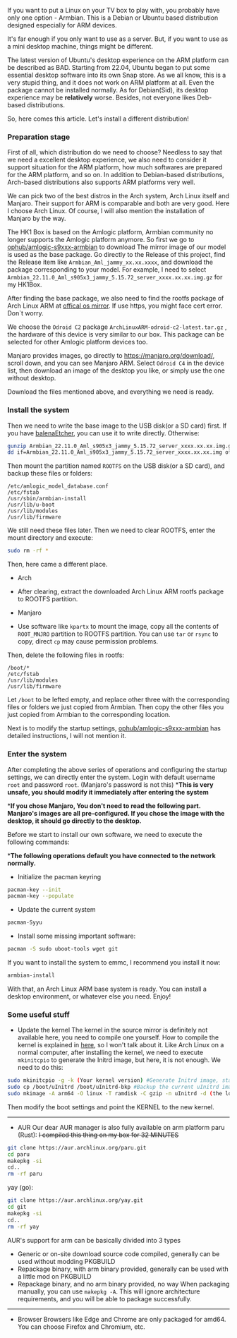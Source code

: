 If you want to put a Linux on your TV box to play with, you probably have only one option - Armbian. This is a Debian or Ubuntu based distribution designed especially for ARM devices.

It's far enough if you only want to use as a server. But, if you want to use as a mini desktop machine, things might be different.

The latest version of Ubuntu's desktop experience on the ARM platform can be described as BAD. Starting from 22.04, Ubuntu began to put some essential desktop software into its own Snap store. As we all know, this is a very stupid thing, and it does not work on ARM platform at all. Even the package cannot be installed normally.
As for Debian(Sid), its desktop experience may be **relatively** worse. Besides, not everyone likes Deb-based distributions.

So, here comes this article. Let's install a different distribution!

### Preparation stage
First of all, which distribution do we need to choose? Needless to say that we need a excellent desktop experience, we also need to consider it support situation for the ARM platform, how much softwares are prepared for the ARM platform, and so on.
In addition to Debian-based distributions, Arch-based distributions also supports ARM platforms very well.

We can pick two of the best distros in the Arch system, Arch Linux itself and Manjaro. Their support for ARM is comparable and both are very good.
Here I choose Arch Linux. Of course, I will also mention the installation of Manjaro by the way.

The HK1 Box is based on the Amlogic platform, Armbian community no longer supports the Amlogic platform anymore. So first we go to [ophub/amlogic-s9xxx-armbian](https://github.com/ophub/amlogic-s9xxx-armbian/) to download The mirror image of our model is used as the base package.
Go directly to the Release of this project, find the Release item like `Armbian_Aml_jammy_xx.xx.xxxx`, and download the package corresponding to your model. For example, I need to select `Armbian_22.11.0_Aml_s905x3_jammy_5.15.72_server_xxxx.xx.xx.img.gz` for my HK1Box.

After finding the base package, we also need to find the rootfs package of Arch Linux ARM at [offical os mirror](http://mirror.archlinuxarm.org/os/).
If use https, you might face cert error. Don`t worry.

We choose the `Odroid C2` package `ArchLinuxARM-odroid-c2-latest.tar.gz` , the hardware of this device is very similar to our box. This package can be selected for other Amlogic platform devices too.

Manjaro provides images, go directly to https://manjaro.org/download/, scroll down, and you can see Manjaro ARM.
Select `Odroid C4` in the device list, then download an image of the desktop you like, or simply use the one without desktop.

Download the files mentioned above, and everything we need is ready.

### Install the system

Then we need to write the base image to the USB disk(or a SD card) first. If you have [balenaEtcher](https://www.balena.io/etcher/), you can use it to write directly. Otherwise:

```bash
gunzip Armbian_22.11.0_Aml_s905x3_jammy_5.15.72_server_xxxx.xx.xx.img.gz # To unzip the image using gunzip, you need to replace the file name with your own
dd if=Armbian_22.11.0_Aml_s905x3_jammy_5.15.72_server_xxxx.xx.xx.img of=/dev/sdx # To write with dd, you need to replace the filename and device path with your own
```

Then mount the partition named `ROOTFS` on the USB disk(or a SD card), and backup these files or folders:

```
/etc/amlogic_model_database.conf
/etc/fstab
/usr/sbin/armbian-install
/usr/lib/u-boot
/usr/lib/modules
/usr/lib/firmware
```

We still need these files later. Then we need to clear ROOTFS, enter the mount directory and execute:

```bash
sudo rm -rf *
```

Then, here came a different place.
- Arch
- After clearing, extract the downloaded Arch Linux ARM rootfs package to ROOTFS partition.

- Manjaro
- Use software like `kpartx` to mount the image, copy all the contents of `ROOT_MNJRO` partition to ROOTFS partition. You can use `tar` or `rsync` to copy, direct `cp` may cause permission problems.

Then, delete the following files in rootfs:

```
/boot/*
/etc/fstab
/usr/lib/modules
/usr/lib/firmware
```

Let `/boot` to be lefted empty, and replace other three with the corresponding files or folders we just copied from Armbian.
Then copy the other files you just copied from Armbian to the corresponding location.

Next is to modify the startup settings, [ophub/amlogic-s9xxx-armbian](https://github.com/ophub/amlogic-s9xxx-armbian/) has detailed instructions, I will not mention it.

### Enter the system

After completing the above series of operations and configuring the startup settings, we can directly enter the system.
Login with default username `root` and password `root`. (Manjaro's password is not this)
***This is very unsafe, you should modify it immediately after entering the system**

***If you chose Manjaro, You don't need to read the following part. Manjaro's images are all pre-configured. If you chose the image with the desktop, it should go directly to the desktop.**

Before we start to install our own software, we need to execute the following commands:

***The following operations default you have connected to the network normally.**

- Initialize the pacman keyring
```bash
pacman-key --init
pacman-key --populate
```


- Update the current system
```bash
pacman-Syyu
```

- Install some missing important software:
```bash
pacman -S sudo uboot-tools wget git
```

If you want to install the system to emmc, I recommend you install it now:
```bash
armbian-install
```

With that, an Arch Linux ARM base system is ready. You can install a desktop environment, or whatever else you need. Enjoy!

### Some useful stuff

- Update the kernel
The kernel in the source mirror is definitely not available here, you need to compile one yourself.
How to compile the kernel is explained in [here](https://github.com/ophub/amlogic-s9xxx-armbian/tree/main/compile-kernel), so I won't talk about it.
Like Arch Linux on a normal computer, after installing the kernel, we need to execute `mkinitcpio` to generate the Initrd image, but here, it is not enough.
We need to do this:
```bash
sudo mkinitcpio -g -k (Your kernel version) #Generate Initrd image, standard format. You need to specify your kernel version.
sudo cp /boot/uInitrd /boot/uInitrd-bkp #Backup the current uInitrd image
sudo mkimage -A arm64 -O linux -T ramdisk -C gzip -n uInitrd -d (the location of the generated image) /boot/uInitrd #Convert the newly generated Initrd image to u-Boot format, so that we can boot normally.
```
Then modify the boot settings and point the KERNEL to the new kernel.

---

- AUR
Our dear AUR manager is also fully available on arm platform
paru (Rust): ~~I compiled this thing on my box for 32 MINUTES~~
```bash
git clone https://aur.archlinux.org/paru.git
cd paru
makepkg -si
cd..
rm -rf paru
```
yay (go):
```bash
git clone https://aur.archlinux.org/yay.git
cd git
makepkg -si
cd..
rm -rf yay
```
AUR's support for arm can be basically divided into 3 types
- Generic or on-site download source code compiled, generally can be used without modding PKGBUILD
- Repackage binary, with arm binary provided, generally can be used with a little mod on PKGBUILD
- Repackage binary, and no arm binary provided, no way
When packaging manually, you can use `makepkg -A`. This will ignore architecture requirements, and you will be able to package successfully.

---

- Browser
Browsers like Edge and Chrome are only packaged for amd64. You can choose Firefox and Chromium, etc.
